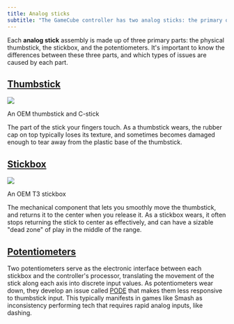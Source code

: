 ```yaml
---
title: Analog sticks
subtitle: "The GameCube controller has two analog sticks: the primary one on the left, and the C-stick on the right."
---
```


Each **analog stick** assembly is made up of three primary parts: the physical thumbstick, the stickbox, and the potentiometers. It's important to know the differences between these three parts, and which types of issues are caused by each part.

## [Thumbstick](sticks/thumbsticks)

<aside>
  <a href="/static/compendium/oem-thumbsticks.jpg">
    <img src="/static/compendium/oem-thumbsticks-thumb.jpg">
  </a>
  <p>An OEM thumbstick and C-stick</p>
</aside>

The part of the stick your fingers touch. As a thumbstick wears, the rubber cap on top typically loses its texture, and sometimes becomes damaged enough to tear away from the plastic base of the thumbstick.

## [Stickbox](sticks/stickboxes)

<aside>
  <a href="/static/compendium/t3-stickbox.jpg">
    <img src="/static/compendium/t3-stickbox-thumb.jpg">
  </a>
  <p>An OEM T3 stickbox</p>
</aside>

The mechanical component that lets you smoothly move the thumbstick, and returns it to the center when you release it. As a stickbox wears, it often stops returning the stick to center as effectively, and can have a sizable "dead zone" of play in the middle of the range.

## [Potentiometers](sticks/pots)

Two potentiometers serve as the electronic interface between each stickbox and the controller's processor, translating the movement of the stick along each axis into discrete input values. As potentiometers wear down, they develop an issue called [PODE](/compendium/misc/pode) that makes them less responsive to thumbstick input. This typically manifests in games like Smash as inconsistency performing tech that requires rapid analog inputs, like dashing.
